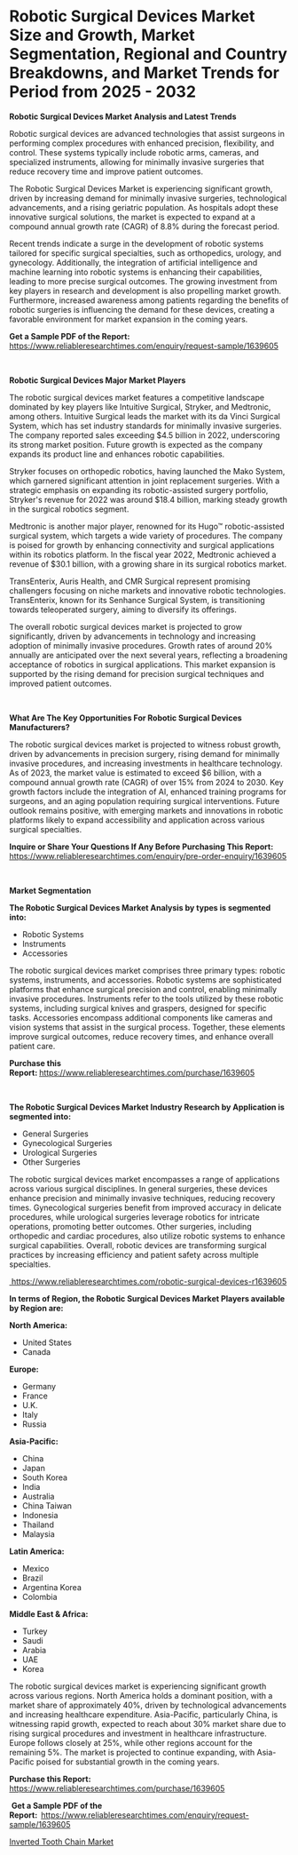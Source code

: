<p><h1>Robotic Surgical Devices Market Size and Growth, Market Segmentation, Regional and Country Breakdowns, and Market Trends for Period from 2025 -  2032</h1></p><p><strong>Robotic Surgical Devices Market Analysis and Latest Trends</strong></p>
<p><p>Robotic surgical devices are advanced technologies that assist surgeons in performing complex procedures with enhanced precision, flexibility, and control. These systems typically include robotic arms, cameras, and specialized instruments, allowing for minimally invasive surgeries that reduce recovery time and improve patient outcomes. </p><p>The Robotic Surgical Devices Market is experiencing significant growth, driven by increasing demand for minimally invasive surgeries, technological advancements, and a rising geriatric population. As hospitals adopt these innovative surgical solutions, the market is expected to expand at a compound annual growth rate (CAGR) of 8.8% during the forecast period. </p><p>Recent trends indicate a surge in the development of robotic systems tailored for specific surgical specialties, such as orthopedics, urology, and gynecology. Additionally, the integration of artificial intelligence and machine learning into robotic systems is enhancing their capabilities, leading to more precise surgical outcomes. The growing investment from key players in research and development is also propelling market growth. Furthermore, increased awareness among patients regarding the benefits of robotic surgeries is influencing the demand for these devices, creating a favorable environment for market expansion in the coming years.</p></p>
<p><strong>Get a Sample PDF of the Report:&nbsp;</strong> <a href="https://www.reliableresearchtimes.com/enquiry/request-sample/1639605?utm_campaign=2141&utm_medium=2&utm_source=Github&utm_content=ia&utm_term=17022025&utm_id=robotic-surgical-devices">https://www.reliableresearchtimes.com/enquiry/request-sample/1639605</a></p>
<p>&nbsp;</p>
<p><strong>Robotic Surgical Devices Major Market Players</strong></p>
<p><p>The robotic surgical devices market features a competitive landscape dominated by key players like Intuitive Surgical, Stryker, and Medtronic, among others. Intuitive Surgical leads the market with its da Vinci Surgical System, which has set industry standards for minimally invasive surgeries. The company reported sales exceeding $4.5 billion in 2022, underscoring its strong market position. Future growth is expected as the company expands its product line and enhances robotic capabilities.</p><p>Stryker focuses on orthopedic robotics, having launched the Mako System, which garnered significant attention in joint replacement surgeries. With a strategic emphasis on expanding its robotic-assisted surgery portfolio, Stryker's revenue for 2022 was around $18.4 billion, marking steady growth in the surgical robotics segment.</p><p>Medtronic is another major player, renowned for its Hugo™ robotic-assisted surgical system, which targets a wide variety of procedures. The company is poised for growth by enhancing connectivity and surgical applications within its robotics platform. In the fiscal year 2022, Medtronic achieved a revenue of $30.1 billion, with a growing share in its surgical robotics market.</p><p>TransEnterix, Auris Health, and CMR Surgical represent promising challengers focusing on niche markets and innovative robotic technologies. TransEnterix, known for its Senhance Surgical System, is transitioning towards teleoperated surgery, aiming to diversify its offerings.</p><p>The overall robotic surgical devices market is projected to grow significantly, driven by advancements in technology and increasing adoption of minimally invasive procedures. Growth rates of around 20% annually are anticipated over the next several years, reflecting a broadening acceptance of robotics in surgical applications. This market expansion is supported by the rising demand for precision surgical techniques and improved patient outcomes.</p></p>
<p>&nbsp;</p>
<p><strong>What Are The Key Opportunities For Robotic Surgical Devices Manufacturers?</strong></p>
<p><p>The robotic surgical devices market is projected to witness robust growth, driven by advancements in precision surgery, rising demand for minimally invasive procedures, and increasing investments in healthcare technology. As of 2023, the market value is estimated to exceed $6 billion, with a compound annual growth rate (CAGR) of over 15% from 2024 to 2030. Key growth factors include the integration of AI, enhanced training programs for surgeons, and an aging population requiring surgical interventions. Future outlook remains positive, with emerging markets and innovations in robotic platforms likely to expand accessibility and application across various surgical specialties.</p></p>
<p><strong>Inquire or Share Your Questions If Any Before Purchasing This Report:</strong> <a href="https://www.reliableresearchtimes.com/enquiry/pre-order-enquiry/1639605?utm_campaign=2141&utm_medium=2&utm_source=Github&utm_content=ia&utm_term=17022025&utm_id=robotic-surgical-devices">https://www.reliableresearchtimes.com/enquiry/pre-order-enquiry/1639605</a></p>
<p>&nbsp;</p>
<p><strong>Market Segmentation</strong></p>
<p><strong>The Robotic Surgical Devices Market Analysis by types is segmented into:</strong></p>
<p><ul><li>Robotic Systems</li><li>Instruments</li><li>Accessories</li></ul></p>
<p><p>The robotic surgical devices market comprises three primary types: robotic systems, instruments, and accessories. Robotic systems are sophisticated platforms that enhance surgical precision and control, enabling minimally invasive procedures. Instruments refer to the tools utilized by these robotic systems, including surgical knives and graspers, designed for specific tasks. Accessories encompass additional components like cameras and vision systems that assist in the surgical process. Together, these elements improve surgical outcomes, reduce recovery times, and enhance overall patient care.</p></p>
<p><strong>Purchase this Report:&nbsp;</strong><a href="https://www.reliableresearchtimes.com/purchase/1639605?utm_campaign=2141&utm_medium=2&utm_source=Github&utm_content=ia&utm_term=17022025&utm_id=robotic-surgical-devices">https://www.reliableresearchtimes.com/purchase/1639605</a></p>
<p>&nbsp;</p>
<p><strong>The Robotic Surgical Devices Market Industry Research by Application is segmented into:</strong></p>
<p><ul><li>General Surgeries</li><li>Gynecological Surgeries</li><li>Urological Surgeries</li><li>Other Surgeries</li></ul></p>
<p><p>The robotic surgical devices market encompasses a range of applications across various surgical disciplines. In general surgeries, these devices enhance precision and minimally invasive techniques, reducing recovery times. Gynecological surgeries benefit from improved accuracy in delicate procedures, while urological surgeries leverage robotics for intricate operations, promoting better outcomes. Other surgeries, including orthopedic and cardiac procedures, also utilize robotic systems to enhance surgical capabilities. Overall, robotic devices are transforming surgical practices by increasing efficiency and patient safety across multiple specialties.</p></p>
<p><a href="https://www.reliableresearchtimes.com/robotic-surgical-devices-r1639605?utm_campaign=2141&utm_medium=2&utm_source=Github&utm_content=ia&utm_term=17022025&utm_id=robotic-surgical-devices">&nbsp;https://www.reliableresearchtimes.com/robotic-surgical-devices-r1639605</a></p>
<p><strong>In terms of Region, the Robotic Surgical Devices Market Players available by Region are:</strong></p>
<p>
    <p> <strong> North America: </strong>
        <ul>
            <li>United States</li>
            <li>Canada</li>
        </ul>
        </p> 
    <p> <strong> Europe: </strong>
        <ul>
            <li>Germany</li>
            <li>France</li>
            <li>U.K.</li>
            <li>Italy</li>
            <li>Russia</li>
        </ul>
        </p> 
    <p> <strong> Asia-Pacific: </strong>
        <ul>
            <li>China</li>
            <li>Japan</li>
            <li>South Korea</li>
            <li>India</li>
            <li>Australia</li>
            <li>China Taiwan</li>
            <li>Indonesia</li>
            <li>Thailand</li>
            <li>Malaysia</li>
        </ul>
        </p> 
    <p> <strong> Latin America: </strong>
        <ul>
            <li>Mexico</li>
            <li>Brazil</li>
            <li>Argentina Korea</li>
            <li>Colombia</li>
        </ul>
        </p> 
    <p> <strong> Middle East & Africa: </strong>
        <ul>
            <li>Turkey</li>
            <li>Saudi</li>
            <li>Arabia</li>
            <li>UAE</li>
            <li>Korea</li>
        </ul>
    </p>
    </p>
<p><p>The robotic surgical devices market is experiencing significant growth across various regions. North America holds a dominant position, with a market share of approximately 40%, driven by technological advancements and increasing healthcare expenditure. Asia-Pacific, particularly China, is witnessing rapid growth, expected to reach about 30% market share due to rising surgical procedures and investment in healthcare infrastructure. Europe follows closely at 25%, while other regions account for the remaining 5%. The market is projected to continue expanding, with Asia-Pacific poised for substantial growth in the coming years.</p></p>
<p><strong>Purchase this Report: </strong><a href="https://www.reliableresearchtimes.com/purchase/1639605?utm_campaign=2141&utm_medium=2&utm_source=Github&utm_content=ia&utm_term=17022025&utm_id=robotic-surgical-devices">https://www.reliableresearchtimes.com/purchase/1639605</a></p>
<p>&nbsp;<strong>Get a Sample PDF of the Report:&nbsp;&nbsp;</strong><a href="https://www.reliableresearchtimes.com/enquiry/request-sample/1639605?utm_campaign=2141&utm_medium=2&utm_source=Github&utm_content=ia&utm_term=17022025&utm_id=robotic-surgical-devices">https://www.reliableresearchtimes.com/enquiry/request-sample/1639605</a></p>
<p><strong></strong></p>
<p><p><a href="https://github.com/sca704osol/Market-Research-Report-List-1/blob/main/inverted-tooth-chain-market.md?utm_campaign=2141&utm_medium=2&utm_source=Github&utm_content=ia&utm_term=17022025&utm_id=robotic-surgical-devices">Inverted Tooth Chain Market</a></p></p>